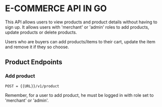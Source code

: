 # E-COMMERCE API IN GO 

This API allows users to view products and product details without having to sign up. It allows users with 'merchant' or 'admin' roles to add products, update products or delete products. 

Users who are buyers can add products/items to their cart, update the item and remove it if they so choose.

## Product Endpoints
### Add product
```
POST = {{URL}}/v1/product
```

Remember, for a user to add product, he must be logged in with role set to 'merchant' or 'admin'.

